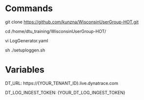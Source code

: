 # Commands

git clone https://github.com/kunzna/WisconsinUserGroup-HOT.git

cd /home/dtu_training/WisconsinUserGroup-HOT/

vi LogGenerator.yaml

sh ./setuploggen.sh

# Variables

DT_URL:  https://{YOUR_TENANT_ID}.live.dynatrace.com

DT_LOG_INGEST_TOKEN:  {YOUR_DT_LOG_INGEST_TOKEN}
